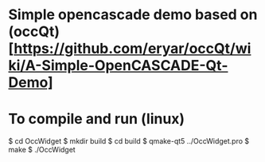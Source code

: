 # Simple opencascade demo based on (occQt)[https://github.com/eryar/occQt/wiki/A-Simple-OpenCASCADE-Qt-Demo]

# To compile and run (linux)

$ cd OccWidget
$ mkdir build 
$ cd build
$ qmake-qt5 ../OccWidget.pro
$ make 
$ ./OccWidget


